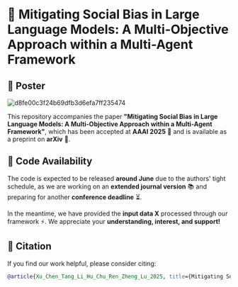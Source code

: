 # 🎯 Mitigating Social Bias in Large Language Models: A Multi-Objective Approach within a Multi-Agent Framework  

## 📌 Poster  
![d8fe00c3f24b69dfb3d6efa7ff235474](https://github.com/user-attachments/assets/e9f873fd-d277-4c49-a033-4e987a97a895)  

This repository accompanies the paper **"Mitigating Social Bias in Large Language Models: A Multi-Objective Approach within a Multi-Agent Framework"**, which has been accepted at **AAAI 2025** 🎉 and is available as a preprint on **arXiv** 📄.  

## 🚀 Code Availability  
The code is expected to be released **around June** due to the authors' tight schedule, as we are working on an **extended journal version** 📚 and preparing for another **conference deadline** ⏳.  

In the meantime, we have provided the **input data X** processed through our framework ⚡. We appreciate your **understanding, interest, and support!** 

## 📖 Citation  
If you find our work helpful, please consider citing:  

```bibtex
@article{Xu_Chen_Tang_Li_Hu_Chu_Ren_Zheng_Lu_2025, title={Mitigating Social Bias in Large Language Models: A Multi-Objective Approach Within a Multi-Agent Framework}, volume={39}, url={https://ojs.aaai.org/index.php/AAAI/article/view/34748}, DOI={10.1609/aaai.v39i24.34748}, abstractNote={Natural language processing (NLP) has seen remarkable advancements with the development of large language models (LLMs). Despite these advancements, LLMs often produce socially biased outputs. Recent studies have mainly addressed this problem by prompting LLMs to behave ethically, but this approach results in unacceptable performance degradation. In this paper, we propose a multi-objective approach within a multi-agent framework (MOMA) to mitigate social bias in LLMs without significantly compromising their performance. The key idea of MOMA involves deploying multiple agents to perform causal interventions on bias-related contents of the input questions, breaking the shortcut connection between these contents and the corresponding answers. Unlike traditional debiasing techniques leading to performance degradation, MOMA substantially reduces bias while maintaining accuracy in downstream tasks. Our experiments conducted in two datasets and two models demonstrate that MOMA reduces bias scores by up to 87.7%, with only a marginal performance degradation of up to 6.8% in the BBQ dataset. Additionally, it significantly enhances the multi-objective metric icat in the StereoSet dataset by up to 58.1%.}, number={24}, journal={Proceedings of the AAAI Conference on Artificial Intelligence}, author={Xu, Zhenjie and Chen, Wenqing and Tang, Yi and Li, Xuanying and Hu, Cheng and Chu, Zhixuan and Ren, Kui and Zheng, Zibin and Lu, Zhichao}, year={2025}, month={Apr.}, pages={25579-25587} }
```
